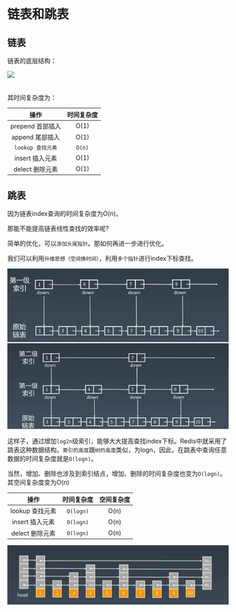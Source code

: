 # 链表和跳表

## 链表

链表的底层结构：

<div align="left"> <img src="_img/链表底层结构.jpg" width="500px"> </div><br>

其时间复杂度为：

|       操作        | 时间复杂度 |
| :---------------: | :--------: |
| prepend 首部插入  |    O(1)    |
|  append 尾部插入  |    O(1)    |
| `lookup 查找元素` |   `O(n)`   |
|  insert 插入元素  |    O(1)    |
|  delect 删除元素  |    O(1)    |

## 跳表

因为链表index查询的时间复杂度为O(n)。

那能不能提高链表线性查找的效率呢?

简单的优化，可以`添加头尾指针`。那如何再进一步进行优化。

我们可以利用`升维思想（空间换时间）`，利用`多个指针`进行index下标查找。

![链表一级索引.jpg](../../_img/链表一级索引.jpg)
![链表一级索引.jpg](../../_img/链表2级索引.jpg)

这样子，通过增加`log2n`级索引，能够大大提高查找index下标。Redis中就采用了跳表这种数据结构。`索引的高度`跟`树的高度`类似，为logn，因此，在跳表中查询任意数据的时间复杂度就是`O(logn)`。

当然，增加、删除也涉及到索引结点，增加、删除的时间复杂度也变为`O(logn)`。其空间复杂度变为O(n)

|      操作       | 时间复杂度 | 空间复杂度 |
| :-------------: | :--------: | :--------: |
| lookup 查找元素 | `O(logn)`  |    O(n)    |
| insert 插入元素 | `O(logn)`  |    O(n)    |
| delect 删除元素 | `O(logn)`  |    O(n)    |

![跳表索引.jpg](../../_img/跳表索引.jpg)